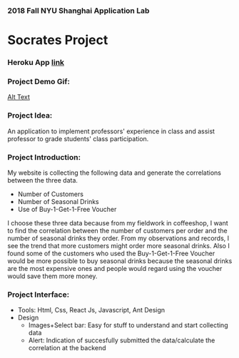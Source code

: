### 2018 Fall NYU Shanghai Application Lab
# **Socrates Project**        

### Heroku App [link](https://tiger-zersh-socrates-alpha.herokuapp.com/)

### Project Demo Gif:

[Alt Text](https://media.giphy.com/media/wr95b4sVYkCmk6DGq7/giphy.gif)

### Project Idea:
An application to implement professors' experience in class and assist professor to grade students' class participation.
 
### Project Introduction:
My website is collecting the following data and generate the correlations between the three data.
* Number of Customers
* Number of Seasonal Drinks
* Use of Buy-1-Get-1-Free Voucher

I choose these three data because from my fieldwork in coffeeshop, I want to find the correlation between the number of customers per order and the number of seasonal drinks they order. From my observations and records, I see the trend that more customers might order more seasonal drinks. Also I found some of the customers who used the Buy-1-Get-1-Free Voucher would be more possible to buy seasonal drinks because the seasonal drinks are the most expensive ones and people would regard using the voucher would save them more money.

### Project Interface:

* Tools: Html, Css, React Js, Javascript, Ant Design
* Design 
  * Images+Select bar: Easy for stuff to understand and start collecting data
  * Alert: Indication of succesfully submitted the data/calculate the correlation at the backend

